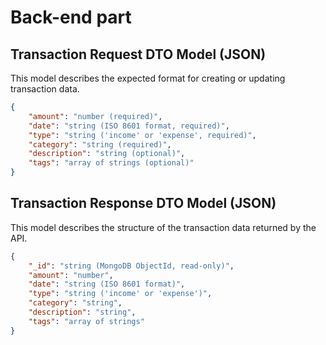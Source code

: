 # Back-end part

## Transaction Request DTO Model (JSON)

This model describes the expected format for creating or updating transaction data.

```json
{
    "amount": "number (required)",
    "date": "string (ISO 8601 format, required)",
    "type": "string ('income' or 'expense', required)",
    "category": "string (required)",
    "description": "string (optional)",
    "tags": "array of strings (optional)"
}
```
## Transaction Response DTO Model (JSON)

This model describes the structure of the transaction data returned by the API.

```json
{
    "_id": "string (MongoDB ObjectId, read-only)",
    "amount": "number",
    "date": "string (ISO 8601 format)",
    "type": "string ('income' or 'expense')",
    "category": "string",
    "description": "string",
    "tags": "array of strings"
}
```